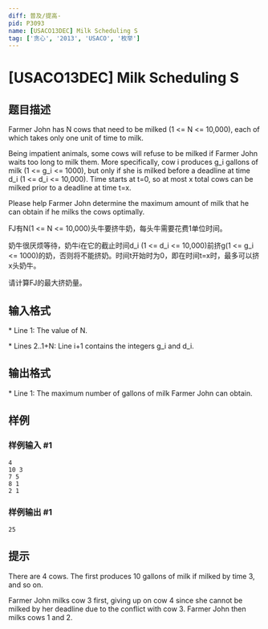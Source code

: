 ```yaml
---
diff: 普及/提高-
pid: P3093
name: [USACO13DEC] Milk Scheduling S
tag: ['贪心', '2013', 'USACO', '枚举']
---
```

# [USACO13DEC] Milk Scheduling S
## 题目描述

Farmer John has N cows that need to be milked (1 <= N <= 10,000), each of which takes only one unit of time to milk.

Being impatient animals, some cows will refuse to be milked if Farmer John waits too long to milk them.  More specifically, cow i produces g\_i gallons of milk (1 <= g\_i <= 1000), but only if she is milked before a deadline at time d\_i (1 <= d\_i <= 10,000).  Time starts at t=0, so at most x total cows can be milked prior to a deadline at time t=x.

Please help Farmer John determine the maximum amount of milk that he can obtain if he milks the cows optimally.

FJ有N(1 <= N <= 10,000)头牛要挤牛奶，每头牛需要花费1单位时间。


奶牛很厌烦等待，奶牛i在它的截止时间d\_i (1 <= d\_i <= 10,000)前挤g(1 <= g\_i <= 1000)的奶，否则将不能挤奶。时间t开始时为0，即在时间t=x时，最多可以挤x头奶牛。


请计算FJ的最大挤奶量。

## 输入格式

\* Line 1: The value of N.

\* Lines 2..1+N: Line i+1 contains the integers g\_i and d\_i.

## 输出格式

\* Line 1: The maximum number of gallons of milk Farmer John can obtain.

## 样例

### 样例输入 #1
```
4 
10 3 
7 5 
8 1 
2 1 

```
### 样例输出 #1
```
25 

```
## 提示

There are 4 cows.  The first produces 10 gallons of milk if milked by time 3, and so on.


Farmer John milks cow 3 first, giving up on cow 4 since she cannot be milked by her deadline due to the conflict with cow 3.  Farmer John then milks cows 1 and 2.

